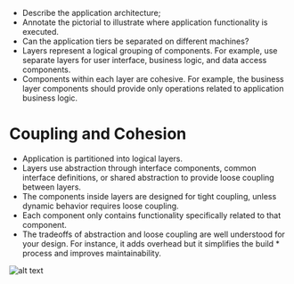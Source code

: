 
* Describe the application architecture;
* Annotate the pictorial to illustrate where application functionality is executed.
* Can the application tiers be separated on different machines?
* Layers represent a logical grouping of components. For example, use separate layers for user interface, business logic, and data access components.
* Components within each layer are cohesive. For example, the business layer components should provide only operations related to application business logic.

# Coupling and Cohesion
* Application is partitioned into logical layers.
* Layers use abstraction through interface components, common interface definitions, or shared abstraction to provide loose coupling between layers.
* The components inside layers are designed for tight coupling, unless dynamic behavior requires loose coupling.
* Each component only contains functionality specifically related to that component.
* The tradeoffs of abstraction and loose coupling are well understood for your design. For instance, it adds overhead but it simplifies the build * process and improves maintainability.

![alt text](https://github.com/getmubarak/SA/blob/master/views/Logical%20View/Messaging.png)
